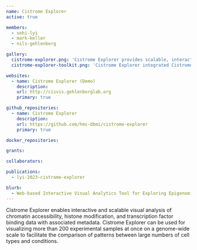 ```yaml
---
name: Cistrome Explorer
active: true

members:
  - sehi-lyi
  - mark-keller
  - nils-gehlenborg

gallery:
  cistrome-explorer.png: 'Cistrome Explorer provides scalable, interactive, and modular visualizations for epigenomics data with associated metadata. Screenshot of the Cistrome Explorer tool showing a central genome browser heatmap flanked by aligned metadata bar plots.'
  cistrome-explorer-toolkit.png: 'Cistrome Explorer integrated Cistrome DB Toolkit that contains huge collection of public ChIP-seq, DNase-seq, and ATAC-seq datasets.'

websites:
  - name: Cistrome Explorer (Demo)
    description: 
    url: http://cisvis.gehlenborglab.org
    primary: true

github_repositories:
  - name: Cistrome Explorer
    description:
    url: https://github.com/hms-dbmi/cistrome-explorer
    primary: true

docker_repositories:

grants:

collaborators:

publications:
  - lyi-2023-cistrome-explorer

blurb:
  - Web-based Interactive Visual Analytics Tool for Exploring Epigenomics Data with Associated Metadata
---
```

Cistrome Explorer enables interactive and scalable visual analysis of chromatin accessibility, histone modification, and transcription factor binding data with associated metadata. Cistrome Explorer can be used for visualizing more than 200 experimental samples at once on a genome-wide scale to facilitate the comparison of patterns between large numbers of cell types and conditions.
